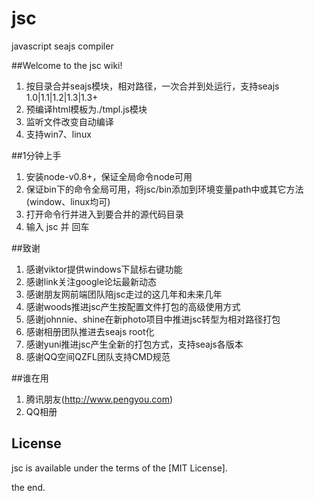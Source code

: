 jsc
===

javascript seajs compiler


##Welcome to the jsc wiki!

1. 按目录合并seajs模块，相对路径，一次合并到处运行，支持seajs 1.0|1.1|1.2|1.3|1.3+
2. 预编译html模板为./tmpl.js模块
3. 监听文件改变自动编译
4. 支持win7、linux


##1分钟上手

1. 安装node-v0.8+，保证全局命令node可用
2. 保证bin下的命令全局可用，将jsc/bin添加到环境变量path中或其它方法(window、linux均可)
3. 打开命令行并进入到要合并的源代码目录
4. 输入 jsc 并 回车


##致谢

1. 感谢viktor提供windows下鼠标右键功能
2. 感谢link关注google论坛最新动态
3. 感谢朋友网前端团队陪jsc走过的这几年和未来几年
4. 感谢woods推进jsc产生按配置文件打包的高级使用方式
5. 感谢johnnie、shine在新photo项目中推进jsc转型为相对路径打包
6. 感谢相册团队推进去seajs root化
7. 感谢yuni推进jsc产生全新的打包方式，支持seajs各版本
8. 感谢QQ空间QZFL团队支持CMD规范


##谁在用

1. 腾讯朋友(http://www.pengyou.com)
2. QQ相册


## License
jsc is available under the terms of the [MIT License].


the end.